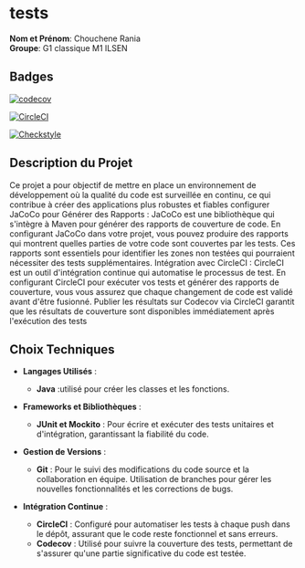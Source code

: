 # tests

**Nom et Prénom**: Chouchene Rania  
**Groupe**: G1 classique M1 ILSEN 
## Badges

[![codecov](https://codecov.io/github/Rania2245/ceri-m1-techniques-de-test/graph/badge.svg?token=OGF8K4SKOT)](https://codecov.io/github/Rania2245/ceri-m1-techniques-de-test) 

[![CircleCI](https://circleci.com/gh/Rania2245/ceri-m1-techniques-de-test/tree/main.svg?style=svg)](https://circleci.com/gh/Rania2245/ceri-m1-techniques-de-test/tree/main)

[![Checkstyle](https://img.shields.io/badge/Checkstyle-passed-brightgreen)](https://circleci.com/gh/Rania2245/ceri-m1-techniques-de-test/tree/main)

## Description du Projet

Ce projet a pour objectif de mettre en place un environnement de développement où la qualité du code est surveillée en continu, ce qui contribue à créer des applications plus robustes et fiables
configurer JaCoCo pour Générer des Rapports :
JaCoCo est une bibliothèque qui s'intègre à Maven pour générer des rapports de couverture de code. En configurant JaCoCo dans votre projet, vous pouvez produire des rapports qui montrent quelles parties de votre code sont couvertes par les tests. Ces rapports sont essentiels pour identifier les zones non testées qui pourraient nécessiter des tests supplémentaires.
Intégration avec CircleCI :
CircleCI est un outil d'intégration continue qui automatise le processus de test. En configurant CircleCI pour exécuter vos tests et générer des rapports de couverture, vous vous assurez que chaque changement de code est validé avant d'être fusionné. Publier les résultats sur Codecov via CircleCI garantit que les résultats de couverture sont disponibles immédiatement après l'exécution des tests


## Choix Techniques

- **Langages Utilisés** : 
  - **Java** :utilisé pour créer les classes et les fonctions.
 
 

- **Frameworks et Bibliothèques** : 

  - **JUnit et Mockito** : Pour écrire et exécuter des tests unitaires et d'intégration, garantissant la fiabilité du code.

- **Gestion de Versions** : 
  - **Git** : Pour le suivi des modifications du code source et la collaboration en équipe. Utilisation de branches pour gérer les nouvelles fonctionnalités et les corrections de bugs.

- **Intégration Continue** : 
  - **CircleCI** : Configuré pour automatiser les tests à chaque push dans le dépôt, assurant que le code reste fonctionnel et sans erreurs.
  - **Codecov** : Utilisé pour suivre la couverture des tests, permettant de s'assurer qu'une partie significative du code est testée.
